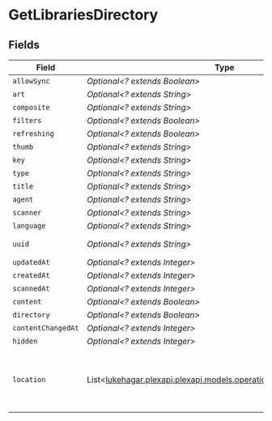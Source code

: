 # GetLibrariesDirectory


## Fields

| Field                                                                                                                     | Type                                                                                                                      | Required                                                                                                                  | Description                                                                                                               | Example                                                                                                                   |
| ------------------------------------------------------------------------------------------------------------------------- | ------------------------------------------------------------------------------------------------------------------------- | ------------------------------------------------------------------------------------------------------------------------- | ------------------------------------------------------------------------------------------------------------------------- | ------------------------------------------------------------------------------------------------------------------------- |
| `allowSync`                                                                                                               | *Optional<? extends Boolean>*                                                                                             | :heavy_minus_sign:                                                                                                        | N/A                                                                                                                       | true                                                                                                                      |
| `art`                                                                                                                     | *Optional<? extends String>*                                                                                              | :heavy_minus_sign:                                                                                                        | N/A                                                                                                                       | /:/resources/movie-fanart.jpg                                                                                             |
| `composite`                                                                                                               | *Optional<? extends String>*                                                                                              | :heavy_minus_sign:                                                                                                        | N/A                                                                                                                       | /library/sections/1/composite/1705615584                                                                                  |
| `filters`                                                                                                                 | *Optional<? extends Boolean>*                                                                                             | :heavy_minus_sign:                                                                                                        | N/A                                                                                                                       | true                                                                                                                      |
| `refreshing`                                                                                                              | *Optional<? extends Boolean>*                                                                                             | :heavy_minus_sign:                                                                                                        | N/A                                                                                                                       | false                                                                                                                     |
| `thumb`                                                                                                                   | *Optional<? extends String>*                                                                                              | :heavy_minus_sign:                                                                                                        | N/A                                                                                                                       | /:/resources/movie.png                                                                                                    |
| `key`                                                                                                                     | *Optional<? extends String>*                                                                                              | :heavy_minus_sign:                                                                                                        | N/A                                                                                                                       | 1                                                                                                                         |
| `type`                                                                                                                    | *Optional<? extends String>*                                                                                              | :heavy_minus_sign:                                                                                                        | N/A                                                                                                                       | movie                                                                                                                     |
| `title`                                                                                                                   | *Optional<? extends String>*                                                                                              | :heavy_minus_sign:                                                                                                        | N/A                                                                                                                       | Movies                                                                                                                    |
| `agent`                                                                                                                   | *Optional<? extends String>*                                                                                              | :heavy_minus_sign:                                                                                                        | N/A                                                                                                                       | tv.plex.agents.movie                                                                                                      |
| `scanner`                                                                                                                 | *Optional<? extends String>*                                                                                              | :heavy_minus_sign:                                                                                                        | N/A                                                                                                                       | Plex Movie                                                                                                                |
| `language`                                                                                                                | *Optional<? extends String>*                                                                                              | :heavy_minus_sign:                                                                                                        | N/A                                                                                                                       | en-US                                                                                                                     |
| `uuid`                                                                                                                    | *Optional<? extends String>*                                                                                              | :heavy_minus_sign:                                                                                                        | N/A                                                                                                                       | 322a231a-b7f7-49f5-920f-14c61199cd30                                                                                      |
| `updatedAt`                                                                                                               | *Optional<? extends Integer>*                                                                                             | :heavy_minus_sign:                                                                                                        | N/A                                                                                                                       | 1705615634                                                                                                                |
| `createdAt`                                                                                                               | *Optional<? extends Integer>*                                                                                             | :heavy_minus_sign:                                                                                                        | N/A                                                                                                                       | 1654131312                                                                                                                |
| `scannedAt`                                                                                                               | *Optional<? extends Integer>*                                                                                             | :heavy_minus_sign:                                                                                                        | N/A                                                                                                                       | 1705615584                                                                                                                |
| `content`                                                                                                                 | *Optional<? extends Boolean>*                                                                                             | :heavy_minus_sign:                                                                                                        | N/A                                                                                                                       | true                                                                                                                      |
| `directory`                                                                                                               | *Optional<? extends Boolean>*                                                                                             | :heavy_minus_sign:                                                                                                        | N/A                                                                                                                       | true                                                                                                                      |
| `contentChangedAt`                                                                                                        | *Optional<? extends Integer>*                                                                                             | :heavy_minus_sign:                                                                                                        | N/A                                                                                                                       | 3192854                                                                                                                   |
| `hidden`                                                                                                                  | *Optional<? extends Integer>*                                                                                             | :heavy_minus_sign:                                                                                                        | N/A                                                                                                                       | 0                                                                                                                         |
| `location`                                                                                                                | List<[lukehagar.plexapi.plexapi.models.operations.GetLibrariesLocation](../../models/operations/GetLibrariesLocation.md)> | :heavy_minus_sign:                                                                                                        | N/A                                                                                                                       | [<br/>{<br/>"id": 1,<br/>"path": "/movies"<br/>}<br/>]                                                                    |